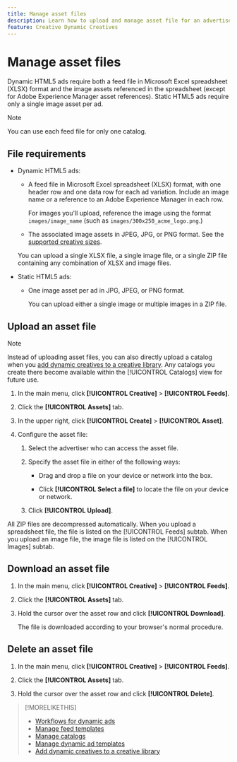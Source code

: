 ```yaml
---
title: Manage asset files
description: Learn how to upload and manage asset file for an advertiser.
feature: Creative Dynamic Creatives
---
```

# Manage asset files

Dynamic HTML5 ads require both a feed file in Microsoft Excel spreadsheet (XLSX) format and the image assets referenced in the spreadsheet (except for Adobe Experience Manager asset references). Static HTML5 ads require only a single image asset per ad.

>[!NOTE]
>
> You can use each feed file for only one catalog.

## File requirements

* Dynamic HTML5 ads:

  * A feed file in Microsoft Excel spreadsheet (XLSX) format, with one header row and one data row for each ad variation. Include an image name or a reference to an Adobe Experience Manager in each row.<!-- need spec of available column names that the user-created header names must map to; need to reference it in feed template topic too, so make it a separate file/appendix. -->

    For images you'll upload, reference the image using the format `images/image_name` (such as `images/300x250_acme_logo.png`.)<!-- Verify.  Also need to include the spec for how to reference images in AEM -->

  * The associated image assets in JPEG, JPG, or PNG format.<!-- NOT GIF still? And is this true: The maximum file size is two (2) MB. --> See the [supported creative sizes](/help/creative/creative-libraries/creative-sizes.md).

  You can upload a single XLSX file, a single image file, or a single ZIP file containing any combination of XLSX and image files.<!-- Check w/eng re any limitations or best practices WRT number of files and filesize allowed -->

* Static HTML5 ads:

  * One image asset per ad in JPG, JPEG, or PNG format.

    You can upload either a single image or multiple images in a ZIP file.<!-- Check w/eng re any limitations or best practices WRT number of files and filesize allowed -->

## Upload an asset file

>[!NOTE]
>
>Instead of uploading asset files, you can also directly upload a catalog when you [add dynamic creatives to a creative library](/help/creative/creative-libraries/creative-add-dynamic.md). Any catalogs you create there become available within the [!UICONTROL Catalogs] view for future use.

1. In the main menu, click **[!UICONTROL Creative]** > **[!UICONTROL Feeds]**.

1. Click the **[!UICONTROL Assets]** tab.

1. In the upper right, click  **[!UICONTROL Create]** >  **[!UICONTROL Asset]**.

1. Configure the asset file:

   1. Select the advertiser who can access the asset file.

   1. Specify the asset file in either of the following ways:

      * Drag and drop a file on your device or network into the box.
      
      * Click **[!UICONTROL Select a file]** to locate the file on your device or network.

   1. Click **[!UICONTROL Upload]**.

All ZIP files are decompressed automatically. When you upload a spreadsheet file, the file is listed on the [!UICONTROL Feeds] subtab. When you upload an image file, the image file is listed on the [!UICONTROL Images] subtab.

## Download an asset file

1. In the main menu, click **[!UICONTROL Creative]** > **[!UICONTROL Feeds]**.

1. Click the **[!UICONTROL Assets]** tab.

1. Hold the cursor over the asset row and click **[!UICONTROL Download]**.

   The file is downloaded according to your browser's normal procedure.

## Delete an asset file

1. In the main menu, click **[!UICONTROL Creative]** > **[!UICONTROL Feeds]**.

1. Click the **[!UICONTROL Assets]** tab.

1. Hold the cursor over the asset row and click **[!UICONTROL Delete]**.

>[!MORELIKETHIS]
>
>* [Workflows for dynamic ads](/help/creative/introduction/workflow-dynamic-ads.md)
>* [Manage feed templates](/help/creative/feeds/feed-template-manage.md)
>* [Manage catalogs](/help/creative/feeds/catalog-manage.md)
>* [Manage dynamic ad templates](/help/creative/ad-templates/ad-template-manage.md)
>* [Add dynamic creatives to a creative library](/help/creative/creative-libraries/creative-add-dynamic.md)
